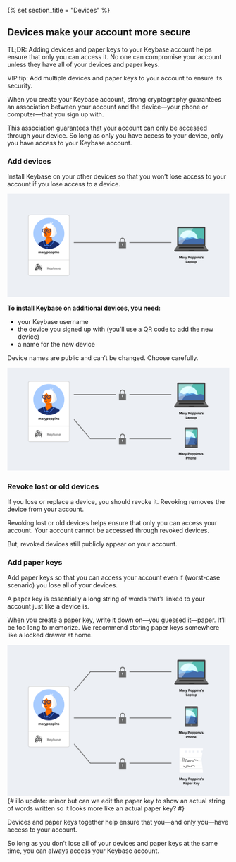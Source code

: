 {% set section_title = "Devices" %}

## Devices make your account more secure
TL;DR: Adding devices and paper keys to your Keybase account helps ensure that only you can access it. No one can compromise your account unless they have all of your devices and paper keys.

VIP tip: Add multiple devices and paper keys to your account to ensure its security.

When you create your Keybase account, strong cryptography guarantees an association between your account and the device—your phone or computer—that you sign up with. 

This association guarantees that your account can only be accessed through your device. So long as only you have access to your device, only you have access to your Keybase account.

### Add devices 
Install Keybase on your other devices so that you won’t lose access to your account if you lose access to a device. 

![](/img/kb-one-device.png)

**To install Keybase on additional devices, you need:**
*  your Keybase username
*  the device you signed up with (you’ll use a QR code to add the new device)
*  a name for the new device

Device names are public and can’t be changed. Choose carefully.

![](/img/kb-two-devices.png)

### Revoke lost or old devices
If you lose or replace a device, you should revoke it. Revoking removes the device from your account. 

Revoking lost or old devices helps ensure that only you can access your account. Your account cannot be accessed through revoked devices. 

But, revoked devices still publicly appear on your account. 

### Add paper keys 
Add paper keys so that you can access your account even if (worst-case scenario) you lose all of your devices. 

A paper key is essentially a long string of words that’s linked to your account just like a device is.

When you create a paper key, write it down on—you guessed it—paper. It’ll be too long to memorize. We recommend storing paper keys somewhere like a locked drawer at home. 

![](/img/kb-three-devices.png)
{# illo update: minor but can we edit the paper key to show an actual string of words written so it looks more like an actual paper key? #}

Devices and paper keys together help ensure that you—and only you—have access to your account.  

So long as you don’t lose all of your devices and paper keys at the same time, you can always access your Keybase account.
